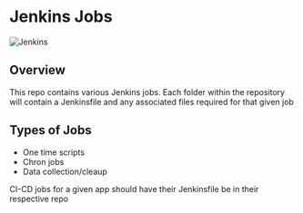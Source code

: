 # Jenkins Jobs

![Jenkins](https://img.shields.io/badge/jenkins-D24939?style=for-the-badge&logo=jenkins&logoColor=black)

## Overview
This repo contains various Jenkins jobs. Each folder within the repository will contain a Jenkinsfile and any associated files required for that given job

## Types of Jobs
- One time scripts
- Chron jobs
- Data collection/cleaup

CI-CD jobs for a given app should have their Jenkinsfile be in their respective repo